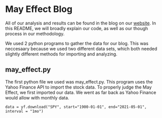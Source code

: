 # May Effect Blog 

  All of our analysis and results can be found in the blog on our [website](https://extremistanresearch.com). In this README, we will  broadly explain our code, as   well as our though process in our methodology. 
  
  We used 2 python programs to gather the  data for our blog. This was neccesaary because we used two different data sets, which both needed slightly different       methods for importing and analyzing.

## may_effect.py

  The first python file we used was may_effect.py. This program uses the Yahoo Finance API to import the stock data. To properly judge the May Effect, we first       imported our data. We went as far back as Yahoo Finance would allow with monthly data.
  
  `data = yf.download("SPY", start="1900-01-01", end="2021-05-01", interval = "1mo")`
  
  
  



